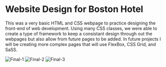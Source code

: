 # Website Design for Boston Hotel

This was a very basic HTML and CSS webpage to practice designing the front-end of web development. Using many CSS classes, we were able to create a type of framework to keep a consistant design through out the webpages but also allow from future pages to be added. In future projects I will be creating more complex pages that will use FlexBox, CSS Grid, and SaSS.

![Final-1]()
![Final-2]()
![Final-3]()
